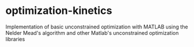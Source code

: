 # optimization-kinetics
Implementation of basic unconstrained optimization with MATLAB using the Nelder Mead's algorithm and other Matlab's unconstrained optimization libraries
 
